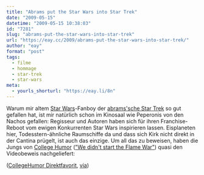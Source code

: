 ```yaml
---
title: "Abrams put the Star Wars into Star Trek"
date: "2009-05-15"
datetime: "2009-05-15 10:38:03"
id: "7281"
slug: "abrams-put-the-star-wars-into-star-trek"
url: "https://eay.cc/2009/abrams-put-the-star-wars-into-star-trek/"
author: "eay"
format: "post"
tags:
  - filme
  - hommage
  - star-trek
  - star-wars
meta:
  - yourls_shorturl: "https://eay.li/8n"
---
```


Warum mir altem [Star Wars](//eay.cc/tag/star-wars/)\-Fanboy der [abrams'sche Star Trek](//eay.cc/2009/star-trek-2-punkt-0/) so gut gefallen hat, ist mir natürlich schon im Kinosaal wie Peperonis von den Nachos gefallen: Regisseur und Autoren haben sich für ihren Franchise-Reboot vom ewigen Konkurrenten Star Wars inspirieren lassen. Eisplaneten hier, Todesstern-ähnliche Raumschiffe da und dass sich Kirk nicht direkt in der Cantina prügelt, ist auch das einzige. Um all das zu beweisen, haben die Jungs von [College Humor](http://www.collegehumor.com/) (["We didn't start the Flame War"](//eay.cc/2009/we-didnt-start-the-flame-war/)) quasi den Videobeweis nachgeliefert:

 ([CollegeHumor Direktfavorit](http://www.collegehumor.com/video:1910892), [via](http://www.fuenf-filmfreunde.de/2009/05/14/star-trek-rips-off-star-wars/))

